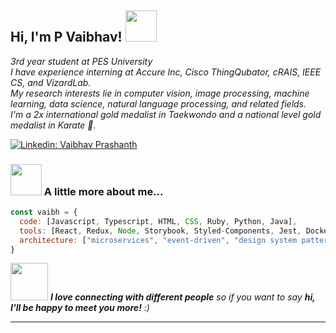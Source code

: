 <h2> Hi, I'm P Vaibhav! <img src="https://media.giphy.com/media/mGcNjsfWAjY5AEZNw6/giphy.gif" width="50"></h2>
<p><em>3rd year student at PES University</br> 
I have experience interning at Accure Inc, Cisco ThingQubator, cRAIS, IEEE CS, and VizardLab.</br> 
My research interests lie in computer vision, image processing, machine learning, data science, natural language processing, and related fields.</br> 
I'm a 2x international gold medalist in Taekwondo and a national level gold medalist in Karate 🥋.</br> 
</em></p>

[![Linkedin: Vaibhav Prashanth](https://img.shields.io/badge/-vaibhavprashanth-blue?style=flat-square&logo=Linkedin&logoColor=white&link=https://www.linkedin.com/in/vaibhav-prashanth-2a33731b1/https://www.linkedin.com/in/thaianebraga/)](https://www.linkedin.com/in/vaibhav-prashanth-2a33731b1/)


### <img src="https://media.giphy.com/media/VgCDAzcKvsR6OM0uWg/giphy.gif" width="50"> A little more about me...

```javascript
const vaibh = {
  code: [Javascript, Typescript, HTML, CSS, Ruby, Python, Java],
  tools: [React, Redux, Node, Storybook, Styled-Components, Jest, Docker],
  architecture: ["microservices", "event-driven", "design system pattern"],
}
```

<img src="https://media.giphy.com/media/LnQjpWaON8nhr21vNW/giphy.gif" width="60"> <em><b>I love connecting with different people</b> so if you want to say <b>hi, I'll be happy to meet you more!</b> :)</em>

---
